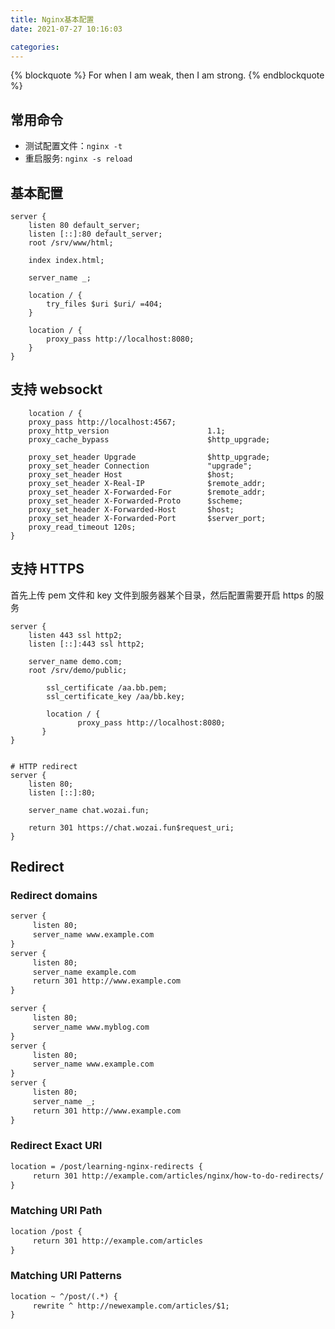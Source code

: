 ```yaml
---
title: Nginx基本配置
date: 2021-07-27 10:16:03

categories:
---
```


{% blockquote %}
For when I am weak, then I am strong.
{% endblockquote %}

## 常用命令

- 测试配置文件：`nginx -t`
- 重启服务: `nginx -s reload`

## 基本配置

```
server {
	listen 80 default_server;
	listen [::]:80 default_server;
	root /srv/www/html;

	index index.html;

	server_name _;

	location / {
		try_files $uri $uri/ =404;
	}

	location / {
		proxy_pass http://localhost:8080;
	}
}
```

## 支持 websockt

```
    location / {
    proxy_pass http://localhost:4567;
    proxy_http_version                      1.1;
    proxy_cache_bypass                      $http_upgrade;

    proxy_set_header Upgrade                $http_upgrade;
    proxy_set_header Connection             "upgrade";
    proxy_set_header Host                   $host;
    proxy_set_header X-Real-IP              $remote_addr;
    proxy_set_header X-Forwarded-For        $remote_addr;
    proxy_set_header X-Forwarded-Proto      $scheme;
    proxy_set_header X-Forwarded-Host       $host;
    proxy_set_header X-Forwarded-Port       $server_port;
    proxy_read_timeout 120s;
}
```

## 支持 HTTPS

首先上传 pem 文件和 key 文件到服务器某个目录，然后配置需要开启 https 的服务

```
server {
	listen 443 ssl http2;
	listen [::]:443 ssl http2;

	server_name demo.com;
	root /srv/demo/public;

        ssl_certificate /aa.bb.pem;
        ssl_certificate_key /aa/bb.key;

        location / {
               proxy_pass http://localhost:8080;
       }
}


# HTTP redirect
server {
	listen 80;
	listen [::]:80;

	server_name chat.wozai.fun;

	return 301 https://chat.wozai.fun$request_uri;
}
```

## Redirect

### Redirect domains

```txt
server {
     listen 80;
     server_name www.example.com
}
server {
     listen 80;
     server_name example.com
     return 301 http://www.example.com
}
```

```txt
server {
     listen 80;
     server_name www.myblog.com
}
server {
     listen 80;
     server_name www.example.com
}
server {
     listen 80;
     server_name _;
     return 301 http://www.example.com
}
```

### Redirect Exact URI

```txt
location = /post/learning-nginx-redirects {
     return 301 http://example.com/articles/nginx/how-to-do-redirects/
}
```

### Matching URI Path

```txt
location /post {
     return 301 http://example.com/articles
}
```

### Matching URI Patterns

```txt
location ~ ^/post/(.*) {
     rewrite ^ http://newexample.com/articles/$1;
}
```

